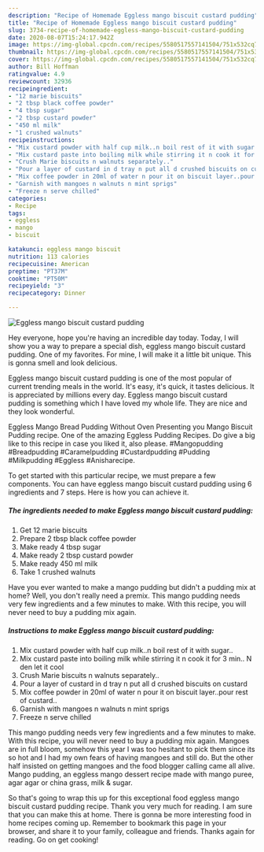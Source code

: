 ```yaml
---
description: "Recipe of Homemade Eggless mango biscuit custard pudding"
title: "Recipe of Homemade Eggless mango biscuit custard pudding"
slug: 3734-recipe-of-homemade-eggless-mango-biscuit-custard-pudding
date: 2020-08-07T15:24:17.942Z
image: https://img-global.cpcdn.com/recipes/5580517557141504/751x532cq70/eggless-mango-biscuit-custard-pudding-recipe-main-photo.jpg
thumbnail: https://img-global.cpcdn.com/recipes/5580517557141504/751x532cq70/eggless-mango-biscuit-custard-pudding-recipe-main-photo.jpg
cover: https://img-global.cpcdn.com/recipes/5580517557141504/751x532cq70/eggless-mango-biscuit-custard-pudding-recipe-main-photo.jpg
author: Bill Hoffman
ratingvalue: 4.9
reviewcount: 32936
recipeingredient:
- "12 marie biscuits"
- "2 tbsp black coffee powder"
- "4 tbsp sugar"
- "2 tbsp custard powder"
- "450 ml milk"
- "1 crushed walnuts"
recipeinstructions:
- "Mix custard powder with half cup milk..n boil rest of it with sugar.."
- "Mix custard paste into boiling milk while stirring it n cook it for 3 min.. N den let it cool"
- "Crush Marie biscuits n walnuts separately.."
- "Pour a layer of custard in d tray n put all d crushed biscuits on custard"
- "Mix coffee powder in 20ml of water n pour it on biscuit layer..pour rest of  custard.."
- "Garnish with mangoes n walnuts n mint sprigs"
- "Freeze n serve chilled"
categories:
- Recipe
tags:
- eggless
- mango
- biscuit

katakunci: eggless mango biscuit 
nutrition: 113 calories
recipecuisine: American
preptime: "PT37M"
cooktime: "PT50M"
recipeyield: "3"
recipecategory: Dinner

---
```



![Eggless mango biscuit custard pudding](https://img-global.cpcdn.com/recipes/5580517557141504/751x532cq70/eggless-mango-biscuit-custard-pudding-recipe-main-photo.jpg)

Hey everyone, hope you're having an incredible day today. Today, I will show you a way to prepare a special dish, eggless mango biscuit custard pudding. One of my favorites. For mine, I will make it a little bit unique. This is gonna smell and look delicious.

Eggless mango biscuit custard pudding is one of the most popular of current trending meals in the world. It's easy, it's quick, it tastes delicious. It is appreciated by millions every day. Eggless mango biscuit custard pudding is something which I have loved my whole life. They are nice and they look wonderful.

Eggless Mango Bread Pudding Without Oven Presenting you Mango Biscuit Pudding recipe. One of the amazing Eggless Pudding Recipes. Do give a big like to this recipe in case you liked it, also please. #Mangopudding #Breadpudding #Caramelpudding #Custardpudding #Pudding #Milkpudding #Eggless #Anisharecipe.


To get started with this particular recipe, we must prepare a few components. You can have eggless mango biscuit custard pudding using 6 ingredients and 7 steps. Here is how you can achieve it.

<!--inarticleads1-->

##### The ingredients needed to make Eggless mango biscuit custard pudding:

1. Get 12 marie biscuits
1. Prepare 2 tbsp black coffee powder
1. Make ready 4 tbsp sugar
1. Make ready 2 tbsp custard powder
1. Make ready 450 ml milk
1. Take 1 crushed walnuts


Have you ever wanted to make a mango pudding but didn&#39;t a pudding mix at home? Well, you don&#39;t really need a premix. This mango pudding needs very few ingredients and a few minutes to make. With this recipe, you will never need to buy a pudding mix again. 

<!--inarticleads2-->

##### Instructions to make Eggless mango biscuit custard pudding:

1. Mix custard powder with half cup milk..n boil rest of it with sugar..
1. Mix custard paste into boiling milk while stirring it n cook it for 3 min.. N den let it cool
1. Crush Marie biscuits n walnuts separately..
1. Pour a layer of custard in d tray n put all d crushed biscuits on custard
1. Mix coffee powder in 20ml of water n pour it on biscuit layer..pour rest of  custard..
1. Garnish with mangoes n walnuts n mint sprigs
1. Freeze n serve chilled


This mango pudding needs very few ingredients and a few minutes to make. With this recipe, you will never need to buy a pudding mix again. Mangoes are in full bloom, somehow this year I was too hesitant to pick them since its so hot and I had my own fears of having mangoes and still do. But the other half insisted on getting mangoes and the food blogger calling came all alive. Mango pudding, an eggless mango dessert recipe made with mango puree, agar agar or china grass, milk &amp; sugar. 

So that's going to wrap this up for this exceptional food eggless mango biscuit custard pudding recipe. Thank you very much for reading. I am sure that you can make this at home. There is gonna be more interesting food in home recipes coming up. Remember to bookmark this page in your browser, and share it to your family, colleague and friends. Thanks again for reading. Go on get cooking!

